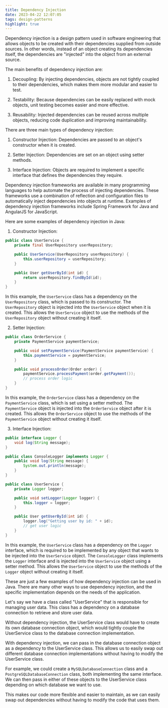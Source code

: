```yaml
---
title: Dependency Injection
date: 2023-04-22 12:07:05
tags: design-patterns
highlight: true
---
```


Dependency injection is a design pattern used in software engineering that allows objects to be created with their dependencies supplied from outside sources. In other words, instead of an object creating its dependencies itself, the dependencies are "injected" into the object from an external source.

The main benefits of dependency injection are:

1. Decoupling: By injecting dependencies, objects are not tightly coupled to their dependencies, which makes them more modular and easier to test.

2. Testability: Because dependencies can be easily replaced with mock objects, unit testing becomes easier and more effective.

3. Reusability: Injected dependencies can be reused across multiple objects, reducing code duplication and improving maintainability.

There are three main types of dependency injection:

1. Constructor Injection: Dependencies are passed to an object's constructor when it is created.

2. Setter Injection: Dependencies are set on an object using setter methods.

3. Interface Injection: Objects are required to implement a specific interface that defines the dependencies they require.

Dependency injection frameworks are available in many programming languages to help automate the process of injecting dependencies. These frameworks use a combination of reflection and configuration files to automatically inject dependencies into objects at runtime. Examples of dependency injection frameworks include Spring Framework for Java and AngularJS for JavaScript.

Here are some examples of dependency injection in Java:

1. Constructor Injection:

```java
public class UserService {
    private final UserRepository userRepository;

    public UserService(UserRepository userRepository) {
        this.userRepository = userRepository;
    }

    public User getUserById(int id) {
        return userRepository.findById(id);
    }
}
```

In this example, the `UserService` class has a dependency on the `UserRepository` class, which is passed to its constructor. The `UserRepository` object is injected into the `UserService` object when it is created. This allows the `UserService` object to use the methods of the `UserRepository` object without creating it itself.

2. Setter Injection:

```java
public class OrderService {
    private PaymentService paymentService;

    public void setPaymentService(PaymentService paymentService) {
        this.paymentService = paymentService;
    }

    public void processOrder(Order order) {
        paymentService.processPayment(order.getPayment());
        // process order logic
    }
}
```

In this example, the `OrderService` class has a dependency on the `PaymentService` class, which is set using a setter method. The `PaymentService` object is injected into the `OrderService` object after it is created. This allows the `OrderService` object to use the methods of the `PaymentService` object without creating it itself.

3. Interface Injection:

```java
public interface Logger {
    void log(String message);
}

public class ConsoleLogger implements Logger {
    public void log(String message) {
        System.out.println(message);
    }
}

public class UserService {
    private Logger logger;

    public void setLogger(Logger logger) {
        this.logger = logger;
    }

    public User getUserById(int id) {
        logger.log("Getting user by id: " + id);
        // get user logic
    }
}
```

In this example, the `UserService` class has a dependency on the `Logger` interface, which is required to be implemented by any object that wants to be injected into the `UserService` object. The `ConsoleLogger` class implements the `Logger` interface and is injected into the `UserService` object using a setter method. This allows the `UserService` object to use the methods of the `Logger` object without creating it itself.

These are just a few examples of how dependency injection can be used in Java. There are many other ways to use dependency injection, and the specific implementation depends on the needs of the application.

Let's say we have a class called "UserService" that is responsible for managing user data. This class has a dependency on a database connection to retrieve and store user data.

Without dependency injection, the UserService class would have to create its own database connection object, which would tightly couple the UserService class to the database connection implementation.

With dependency injection, we can pass in the database connection object as a dependency to the UserService class. This allows us to easily swap out different database connection implementations without having to modify the UserService class.

For example, we could create a `MySQLDatabaseConnection` class and a `PostgreSQLDatabaseConnection` class, both implementing the same interface. We can then pass in either of these objects to the UserService class depending on which database we want to use.

This makes our code more flexible and easier to maintain, as we can easily swap out dependencies without having to modify the code that uses them.
